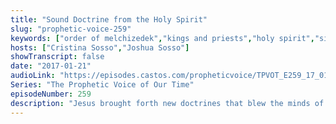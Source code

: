 ```yaml
---
title: "Sound Doctrine from the Holy Spirit"
slug: "prophetic-voice-259"
keywords: ["order of melchizedek","kings and priests","holy spirit","signs and wonders","kingdom of god"]
hosts: ["Cristina Sosso","Joshua Sosso"]
showTranscript: false
date: "2017-01-21"
audioLink: "https://episodes.castos.com/propheticvoice/TPVOT_E259_17_01_21-22_Sound_Doctrine_from_the_Holy_Spirit.mp3"
Series: "The Prophetic Voice of Our Time"
episodeNumber: 259
description: "Jesus brought forth new doctrines that blew the minds of the religious leaders of the time, and brought healing to God's people. Sound doctrine from the Holy Spirit will always point to Jesus front and center with signs and wonders following."
---
```

